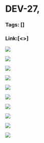# DEV-27,
### Tags: []
### Link:[<>]

![](../images/DEV-27/DEV-27-A1.png)

![](../images/DEV-27/DEV-27-A2.png)

![](../images/DEV-27/DEV-27-A3.png)

![](../images/DEV-27/DEV-27-A4.png)

![](../images/DEV-27/DEV-27-A5.png)

![](../images/DEV-27/DEV-27-A6.png)

![](../images/DEV-27/DEV-27-A7.png)

![](../images/DEV-27/DEV-27-A8.png)

![](../images/DEV-27/DEV-27-A9.png)

![](../images/DEV-27/DEV-27-A10.png)

